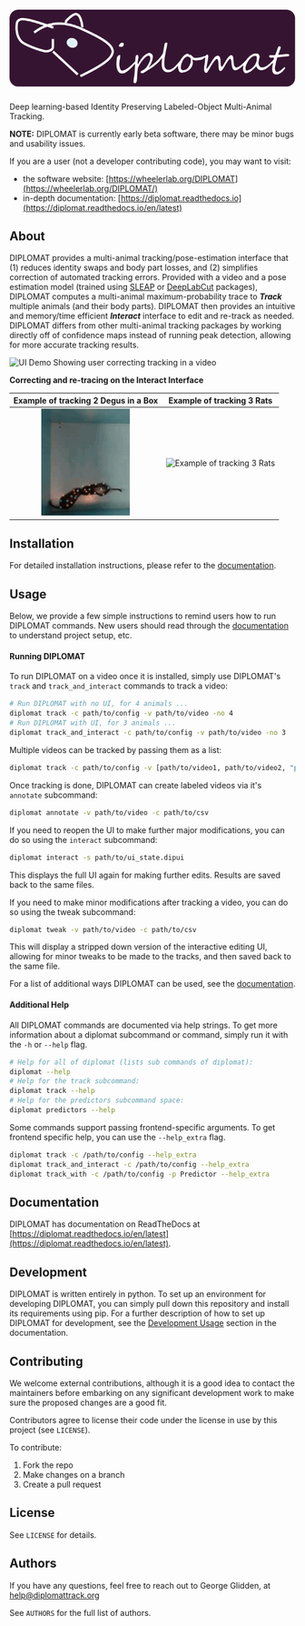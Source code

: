 <h1 align="center">
<picture>
  <source media="(prefers-color-scheme: dark)" srcset="docs/source/_static/imgs/logos/DIPLOMAT_icon_large_light.svg">
  <source media="(prefers-color-scheme: light)" srcset="docs/source/_static/imgs/logos/DIPLOMAT_icon_large_dark.svg">
  <img alt="DIPLOMAT" src="docs/source/_static/imgs/logos/DIPLOMAT_icon_large_with_background.svg">
</picture>
</h1>

Deep learning-based Identity Preserving Labeled-Object Multi-Animal Tracking.

**NOTE:** DIPLOMAT is currently early beta software, there may be minor bugs and usability issues.

If you are a user (not a developer contributing code), you may want to visit:
- the software website: [https://wheelerlab.org/DIPLOMAT](https://wheelerlab.org/DIPLOMAT/)
- in-depth documentation: [https://diplomat.readthedocs.io](https://diplomat.readthedocs.io/en/latest)

## About

DIPLOMAT provides a multi-animal tracking/pose-estimation interface that (1) reduces identity swaps and body part losses, and (2) simplifies correction of automated tracking errors. 
Provided with a video and a pose estimation model (trained using [SLEAP](https://sleap.ai/tutorials/tutorial.html)
or [DeepLabCut](https://deeplabcut.github.io/DeepLabCut/docs/maDLC_UserGuide.html) packages), 
DIPLOMAT computes a multi-animal maximum-probability trace to _**Track**_ multiple animals (and their body parts).
DIPLOMAT then provides an intuitive and memory/time efficient _**Interact**_ interface to edit and re-track as needed. 
DIPLOMAT differs from other multi-animal tracking packages by working directly off of confidence maps instead of running peak detection, allowing for more accurate tracking results.



![UI Demo Showing user correcting tracking in a video](docs/source/_static/imgs/UIDemo.gif)

**Correcting and re-tracing on the Interact Interface**

| Example of tracking 2 Degus in a Box |                      Example of tracking 3 Rats                      |
|:------------------------------------:|:--------------------------------------------------------------------:|
| ![Example of tracking 2 Degus](docs/source/_static/imgs/example1.png) | ![Example of tracking 3 Rats](docs/source/_static/imgs/example2.png) |
## Installation

For detailed installation instructions, please refer to the [documentation](https://diplomat.readthedocs.io/en/latest/installation.html).

## Usage

Below, we provide a few simple instructions to remind users how to run DIPLOMAT commands. New users should 
read through the [documentation](https://diplomat.readthedocs.io/en/latest/basic_usage.html) to understand
project setup, etc.

#### Running DIPLOMAT

To run DIPLOMAT on a video once it is installed, simply use DIPLOMAT's `track` and `track_and_interact` commands to track a video:
```bash
# Run DIPLOMAT with no UI, for 4 animals ...
diplomat track -c path/to/config -v path/to/video -no 4
# Run DIPLOMAT with UI, for 3 animals ...
diplomat track_and_interact -c path/to/config -v path/to/video -no 3
```

Multiple videos can be tracked by passing them as a list:
```bash
diplomat track -c path/to/config -v [path/to/video1, path/to/video2, "path/to/video3"] -no <num_animals>
```

Once tracking is done, DIPLOMAT can create labeled videos via it's `annotate` subcommand:
```bash
diplomat annotate -v path/to/video -c path/to/csv
```

If you need to reopen the UI to make further major modifications, you can do so using the `interact` subcommand:
```bash
diplomat interact -s path/to/ui_state.dipui
```
This displays the full UI again for making further edits. Results are saved back to the same files.

If you need to make minor modifications after tracking a video, you can do so using the tweak subcommand:
```bash
diplomat tweak -v path/to/video -c path/to/csv
```
This will display a stripped down version of the interactive editing UI, allowing for minor tweaks to be made to the 
tracks, and then saved back to the same file.

For a list of additional ways DIPLOMAT can be used, see the [documentation](https://diplomat.readthedocs.io/en/latest/basic_usage.html).

#### Additional Help

All DIPLOMAT commands are documented via help strings. To get more information about a diplomat subcommand or command, simply run it with the `-h` or `--help` flag.

```bash
# Help for all of diplomat (lists sub commands of diplomat):
diplomat --help 
# Help for the track subcommand:
diplomat track --help
# Help for the predictors subcommand space:
diplomat predictors --help
```

Some commands support passing frontend-specific arguments. To get frontend specific help, you can use the `--help_extra` flag.
```bash
diplomat track -c /path/to/config --help_extra
diplomat track_and_interact -c /path/to/config --help_extra
diplomat track_with -c /path/to/config -p Predictor --help_extra
```

## Documentation

DIPLOMAT has documentation on ReadTheDocs at [https://diplomat.readthedocs.io/en/latest](https://diplomat.readthedocs.io/en/latest).

## Development

DIPLOMAT is written entirely in python. To set up an environment for developing DIPLOMAT, you can simply pull down this repository and install its
requirements using pip. For a further description of how to set up DIPLOMAT for development, see the 
[Development Usage](https://diplomat.readthedocs.io/en/latest/advanced_usage.html#development-usage) section in the documentation.

## Contributing

We welcome external contributions, although it is a good idea to contact the
maintainers before embarking on any significant development work to make sure
the proposed changes are a good fit.

Contributors agree to license their code under the license in use by this
project (see `LICENSE`).

To contribute:

  1. Fork the repo
  2. Make changes on a branch
  3. Create a pull request

## License

See `LICENSE` for details.

## Authors

If you have any questions, feel free to reach out to George Glidden, at [help@diplomattrack.org](mailto:help@diplomattrack.org)

See `AUTHORS` for the full list of authors.

